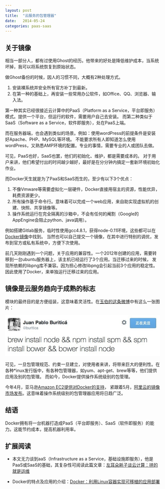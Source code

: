 ```yaml
---
layout: post
title:  "云服务的包管理器"
date:   2014-05-24
categories: paas-saas
---
```


## 关于镜像

相当一部分人，都有过使用Ghost的经历。他带来的好处是降低维护成本，当系统坏掉，我可以将系统恢复到原始状态。

做Ghost备份的时候，因人的习惯不同，大概有2种处理方式。

1. 安装裸系统并安全所有官方补丁到最新。
2. 在第一种的基础上，再安装一些常用办公软件，如Office、QQ、浏览器、输入法。

第一种其实已经很接近云计算中的PaaS（Platform as a Service，平台即服务）模式。提供一个平台，但运行的软件，需要用户自己去安装。
而第二种类似于SaaS（Software as a Service，软件即服务），处在PaaS上端。

而在服务器端，也会遇到类似的场景。例如：使用wordPress的前提条件是安装好Apache、PHP、MySQL等环境。
不能要求所有人即知道怎么使用wordPress，又熟悉AMP环境的配置。专业的事情，需要专业的人或团队去做。

可见，PaaS也好，SaaS也罢，他们的初始化、维护，都是需要成本的。
对于用户来讲，他们希望付出的时间越少越好，最好是在分分钟内搞定一套新环境初始化作业。

而Docker天生就是为了PaaS和SaaS而生的，至少有以下3个优点：

1. 不像Vmware等需要虚拟化一层硬件，Docker直接用宿主的资源，性能优异，耗费资源更少。
2. 所有操作基于命令行。意味着可以完成一个web应用，来自助实现虚拟机的创建、快照、共享镜像等。
3. 操作系统运行在完全隔离的沙箱中，不会有任何的阉割（Google的AppEngine会阻止python、java调用）。

例如搭建Gitlab服务，临时性使用gcc4.8.1，获得node-0.11环境，这些都可以在[Docker镜像](https://index.docker.io/)中找到。
当然也可以自己提交一个镜像，在其中进行特别的调优，发布到官方或私有系统中，方便下次使用。

前几天刚刚遇到一个问题，关于应用的兼容性。一个2012年创建的应用，需要转移到一台ubuntu服务器上，该主机已经运行了3个应用。当迁移过来的时候，
发现所依赖的libpng库不兼容。因为担心修改libpng会引起当前3个应用的稳定性。因此使用了Docker，来单独运行迁移过来的应用。

## 镜像是云服务趋向于成熟的标志

模块的最终目的是方便组装，这意味着灵活性。在[玉伯的这条微博](http://weibo.com/1748374882/B5FyuyKCf)中有这么一张图片：

<img src="/img/module.png" alt="brew install node,npm install spm,spm install bower,bower install node" class="content-img" />

可见，一旦包管理规范、约束一旦建立，对使用者来讲，将带来巨大的便利性。在各种*inux发行版中，有各种包管理器，如yum、apt-get、brew等等，他们提供应用及别的包管理。
而如今，Docker提供操作系统级别的包管理。

今年4月，亚马逊[Amazon EC2提供对Docker的支持](http://aws.amazon.com/cn/about-aws/whats-new/2014/04/23/aws-elastic-beanstalk-adds-docker-support/)，
紧跟着5月，[阿里云的镜像市场发布](http://market.aliyun.com/image/)。这意味着操作系统级别的包管理器应用将日趋广泛。

## 结语

Docker拥有将一台机器打造成PaaS（平台即服务）、SaaS（软件即服务）的能力。这能节约成本，提高机器利用率。

## 扩展阅读

* 本文无力谈到aaS（Infrastructure as a Service，基础设施即服务），他是PaaS或SaaS的基础，其复杂性可阅读此篇文章：[左耳朵耗子谈云计算：拼的就是运维](http://www.infoq.com/cn/articles/chenhao-on-cloud)

* Docker的特点及应用的介绍：[Docker：利用Linux容器实现可移植的应用部署](http://www.infoq.com/cn/articles/docker-containers)
